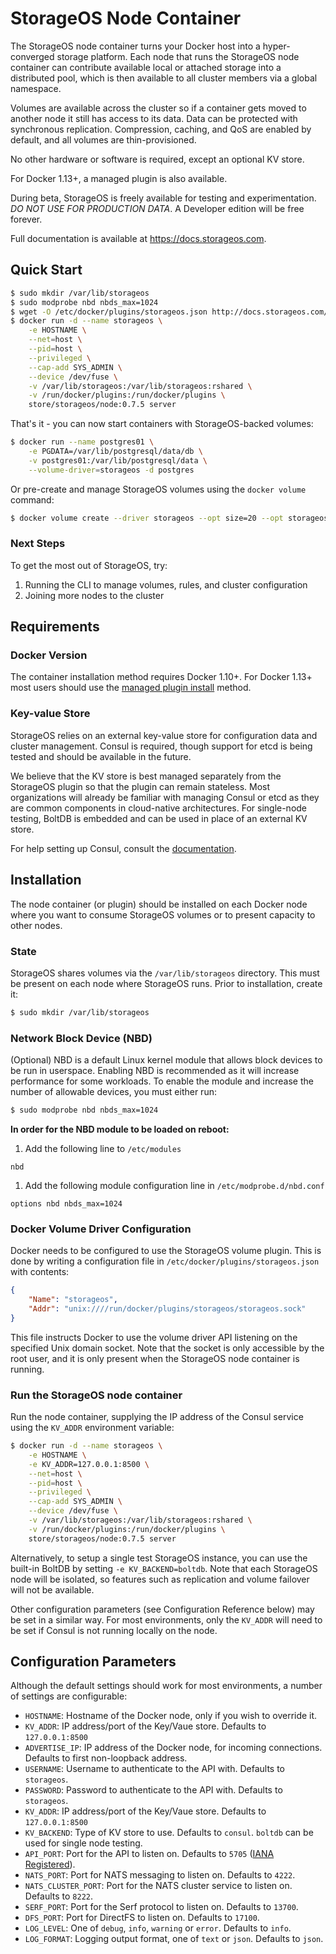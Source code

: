 # StorageOS Node Container

The StorageOS node container turns your Docker host into a hyper-converged storage platform. Each node that runs the StorageOS node container can contribute available local or attached storage into a distributed pool, which is then available to all cluster members via a global namespace.

Volumes are available across the cluster so if a container gets moved to another node it still has access to its data. Data can be protected with synchronous replication. Compression, caching, and QoS are enabled by default, and all volumes are thin-provisioned.

No other hardware or software is required, except an optional KV store.

For Docker 1.13+, a managed plugin is also available.

During beta, StorageOS is freely available for testing and experimentation. _DO NOT USE FOR PRODUCTION DATA_. A Developer edition will be free forever.

Full documentation is available at <https://docs.storageos.com>.

## Quick Start

```bash
$ sudo mkdir /var/lib/storageos
$ sudo modprobe nbd nbds_max=1024
$ wget -O /etc/docker/plugins/storageos.json http://docs.storageos.com/assets/storageos.json
$ docker run -d --name storageos \
    -e HOSTNAME \
    --net=host \
    --pid=host \
    --privileged \
    --cap-add SYS_ADMIN \
    --device /dev/fuse \
    -v /var/lib/storageos:/var/lib/storageos:rshared \
    -v /run/docker/plugins:/run/docker/plugins \
    store/storageos/node:0.7.5 server
```

That's it - you can now start containers with StorageOS-backed volumes:

```bash
$ docker run --name postgres01 \
    -e PGDATA=/var/lib/postgresql/data/db \
    -v postgres01:/var/lib/postgresql/data \
    --volume-driver=storageos -d postgres
```

Or pre-create and manage StorageOS volumes using the `docker volume` command:

```bash
$ docker volume create --driver storageos --opt size=20 --opt storageos.feature.replicas=2 vol01
```

### Next Steps

To get the most out of StorageOS, try:

1. Running the CLI to manage volumes, rules, and cluster configuration
2. Joining more nodes to the cluster

## Requirements

### Docker Version

The container installation method requires Docker 1.10+. For Docker 1.13+ most users should use the [managed plugin install](../plugin) method.

### Key-value Store

StorageOS relies on an external key-value store for configuration data and cluster management. Consul is required, though support for etcd is being tested and should be available in the future.

We believe that the KV store is best managed separately from the StorageOS plugin so that the plugin can remain stateless. Most organizations will already be familiar with managing Consul or etcd as they are common components in cloud-native architectures. For single-node testing, BoltDB is embedded and can be used in place of an external KV store.

For help setting up Consul, consult the [documentation](https://hub.docker.com/_/consul/).

## Installation

The node container (or plugin) should be installed on each Docker node where you want to consume StorageOS volumes or to present capacity to other nodes.

### State

StorageOS shares volumes via the `/var/lib/storageos` directory. This must be present on each node where StorageOS runs. Prior to installation, create it:

```bash
$ sudo mkdir /var/lib/storageos
```

### Network Block Device (NBD)

(Optional) NBD is a default Linux kernel module that allows block devices to be run in userspace. Enabling NBD is recommended as it will increase performance for some workloads. To enable the module and increase the number of allowable devices, you must either run:

```bash
$ sudo modprobe nbd nbds_max=1024
```

**In order for the NBD module to be loaded on reboot:**

1. Add the following line to `/etc/modules`
```
nbd
```

1. Add the following module configuration line in `/etc/modprobe.d/nbd.conf`
```
options nbd nbds_max=1024
```

### Docker Volume Driver Configuration

Docker needs to be configured to use the StorageOS volume plugin. This is done by writing a configuration file in `/etc/docker/plugins/storageos.json` with contents:

```json
{
    "Name": "storageos",
    "Addr": "unix:////run/docker/plugins/storageos/storageos.sock"
}
```

This file instructs Docker to use the volume driver API listening on the specified Unix domain socket. Note that the socket is only accessible by the root user, and it is only present when the StorageOS node container is running.

### Run the StorageOS node container

Run the node container, supplying the IP address of the Consul service using the `KV_ADDR` environment variable:

```bash
$ docker run -d --name storageos \
    -e HOSTNAME \
    -e KV_ADDR=127.0.0.1:8500 \
    --net=host \
    --pid=host \
    --privileged \
    --cap-add SYS_ADMIN \
    --device /dev/fuse \
    -v /var/lib/storageos:/var/lib/storageos:rshared \
    -v /run/docker/plugins:/run/docker/plugins \
    store/storageos/node:0.7.5 server
```

Alternatively, to setup a single test StorageOS instance, you can use the built-in BoltDB by setting `-e KV_BACKEND=boltdb`. Note that each StorageOS node will be isolated, so features such as replication and volume failover will not be available.

Other configuration parameters (see Configuration Reference below) may be set in a similar way. For most environments, only the `KV_ADDR` will need to be set if Consul is not running locally on the node.

## Configuration Parameters

Although the default settings should work for most environments, a number of settings are configurable:

- `HOSTNAME`: Hostname of the Docker node, only if you wish to override it.
- `KV_ADDR`: IP address/port of the Key/Vaue store. Defaults to `127.0.0.1:8500`
- `ADVERTISE_IP`: IP address of the Docker node, for incoming connections. Defaults to first non-loopback address.
- `USERNAME`: Username to authenticate to the API with. Defaults to `storageos`.
- `PASSWORD`: Password to authenticate to the API with. Defaults to `storageos`.
- `KV_ADDR`: IP address/port of the Key/Vaue store. Defaults to `127.0.0.1:8500`
- `KV_BACKEND`: Type of KV store to use. Defaults to `consul`. `boltdb` can be used for single node testing.
- `API_PORT`: Port for the API to listen on. Defaults to `5705` ([IANA Registered](https://www.iana.org/assignments/service-names-port-numbers/service-names-port-numbers.xhtml?search=5705)).
- `NATS_PORT`: Port for NATS messaging to listen on. Defaults to `4222`.
- `NATS_CLUSTER_PORT`: Port for the NATS cluster service to listen on. Defaults to `8222`.
- `SERF_PORT`: Port for the Serf protocol to listen on. Defaults to `13700`.
- `DFS_PORT`: Port for DirectFS to listen on. Defaults to `17100`.
- `LOG_LEVEL`: One of `debug`, `info`, `warning` or `error`. Defaults to `info`.
- `LOG_FORMAT`: Logging output format, one of `text` or `json`. Defaults to `json`.

